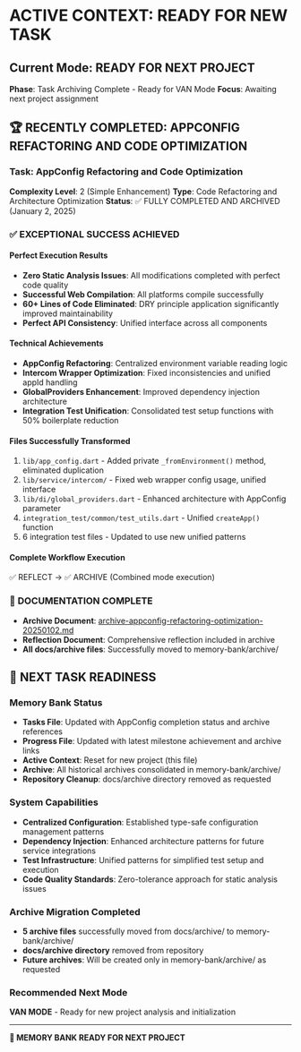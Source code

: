 # ACTIVE CONTEXT: READY FOR NEW TASK

## Current Mode: READY FOR NEXT PROJECT
**Phase**: Task Archiving Complete - Ready for VAN Mode
**Focus**: Awaiting next project assignment

## 🏆 RECENTLY COMPLETED: APPCONFIG REFACTORING AND CODE OPTIMIZATION

### Task: AppConfig Refactoring and Code Optimization
**Complexity Level**: 2 (Simple Enhancement)
**Type**: Code Refactoring and Architecture Optimization
**Status**: ✅ FULLY COMPLETED AND ARCHIVED (January 2, 2025)

### ✅ **EXCEPTIONAL SUCCESS ACHIEVED**

#### **Perfect Execution Results**
- **Zero Static Analysis Issues**: All modifications completed with perfect code quality
- **Successful Web Compilation**: All platforms compile successfully
- **60+ Lines of Code Eliminated**: DRY principle application significantly improved maintainability
- **Perfect API Consistency**: Unified interface across all components

#### **Technical Achievements**
- **AppConfig Refactoring**: Centralized environment variable reading logic
- **Intercom Wrapper Optimization**: Fixed inconsistencies and unified appId handling
- **GlobalProviders Enhancement**: Improved dependency injection architecture
- **Integration Test Unification**: Consolidated test setup functions with 50% boilerplate reduction

#### **Files Successfully Transformed**
1. `lib/app_config.dart` - Added private `_fromEnvironment()` method, eliminated duplication
2. `lib/service/intercom/` - Fixed web wrapper config usage, unified interface
3. `lib/di/global_providers.dart` - Enhanced architecture with AppConfig parameter
4. `integration_test/common/test_utils.dart` - Unified `createApp()` function
5. 6 integration test files - Updated to use new unified patterns

#### **Complete Workflow Execution**
✅ REFLECT → ✅ ARCHIVE (Combined mode execution)

### 📄 **DOCUMENTATION COMPLETE**
- **Archive Document**: [archive-appconfig-refactoring-optimization-20250102.md](archive/archive-appconfig-refactoring-optimization-20250102.md)
- **Reflection Document**: Comprehensive reflection included in archive
- **All docs/archive files**: Successfully moved to memory-bank/archive/

## 🎯 **NEXT TASK READINESS**

### Memory Bank Status
- **Tasks File**: Updated with AppConfig completion status and archive references
- **Progress File**: Updated with latest milestone achievement and archive links  
- **Active Context**: Reset for new project (this file)
- **Archive**: All historical archives consolidated in memory-bank/archive/
- **Repository Cleanup**: docs/archive directory removed as requested

### System Capabilities
- **Centralized Configuration**: Established type-safe configuration management patterns
- **Dependency Injection**: Enhanced architecture patterns for future service integrations
- **Test Infrastructure**: Unified patterns for simplified test setup and execution
- **Code Quality Standards**: Zero-tolerance approach for static analysis issues

### Archive Migration Completed
- **5 archive files** successfully moved from docs/archive/ to memory-bank/archive/
- **docs/archive directory** removed from repository
- **Future archives**: Will be created only in memory-bank/archive/ as requested

### Recommended Next Mode
**VAN MODE** - Ready for new project analysis and initialization

---

**🎯 MEMORY BANK READY FOR NEXT PROJECT** 

